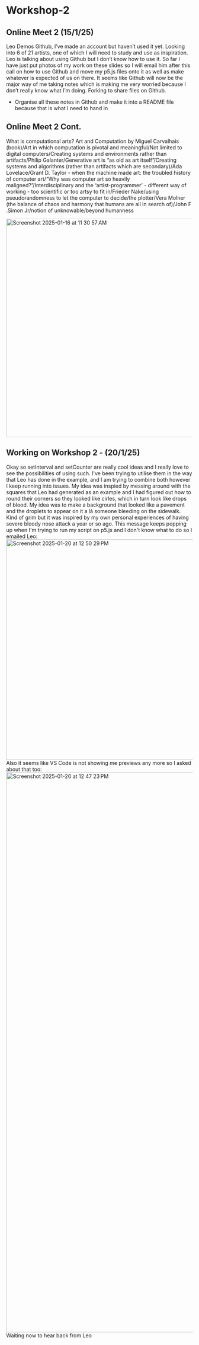 # Workshop-2

## Online Meet 2 (15/1/25)
Leo Demos Github, I’ve made an account but haven’t used it yet. Looking into 6 of 21 artists, one of which I will need to study and use as inspiration. Leo is talking about using Github but I don’t know how to use it. So far I have just put photos of my work on these slides so I will email him after this call on how to use Github and move my p5.js files onto it as well as make whatever is expected of us on there. It seems like Github will now be the major way of me taking notes which is making me very worried because I don’t really know what I’m doing. Forking to share files on Github.
- Organise all these notes in Github and make it into a README file because that is what I need to hand in

## Online Meet 2 Cont.
What is computational arts? Art and Computation by Miguel Carvalhais (book)/Art in which computation is pivotal and meaningful/Not limited to digital computers/Creating systems and environments rather than artifacts/Philip Galanter/Generative art is “as old as art itself”/Creating systems and algorithms (rather than artifacts which are secondary)/Ada Lovelace/Grant D. Taylor - when the machine made art: the troubled history of computer art/“Why was computer art so heavily maligned?”/Interdisciplinary and the ‘artist-programmer’ - different way of working - too scientific or too artsy to fit in/Frieder Nake/using pseudorandomness to let the computer to decide/the plotter/Vera Molner (the balance of chaos and harmony that humans are all in search of)/John F .Simon Jr/notion of unknowable/beyond humanness

<img width="590" alt="Screenshot 2025-01-16 at 11 30 57 AM" src="https://github.com/user-attachments/assets/9b519955-7398-4dda-adf4-48bfe67ecfb8" />

## Working on Workshop 2 - (20/1/25)
Okay so setInterval and setCounter are really cool ideas and I really love to see the possibilities of using such. I've been trying to utilise them in the way that Leo has done in the example, and I am trying to combine both however I keep running into issues. My idea was inspied by messing around with the squares that Leo had generated as an example and I had figured out how to round their corners so they looked like cirles, which in turn look like drops of blood. My idea was to make a background that looked like a pavement and the droplets to appear on it a lá someone bleeding on the sidewalk. Kind of grim but it was inspired by my own personal experiences of having severe bloody nose attack a year or so ago.
This message keeps popping up when I'm trying to run my script on p5.js and I don't know what to do so I emailed Leo:
<img width="595" alt="Screenshot 2025-01-20 at 12 50 29 PM" src="https://github.com/user-attachments/assets/05bce5ec-f41d-4926-ba36-f653c730b804" />
Also it seems like VS Code is not showing me previews any more so I asked about that too:
<img width="1512" alt="Screenshot 2025-01-20 at 12 47 23 PM" src="https://github.com/user-attachments/assets/9ef20191-532a-4ba4-a870-5cf352f8f182" />
Waiting now to hear back from Leo


